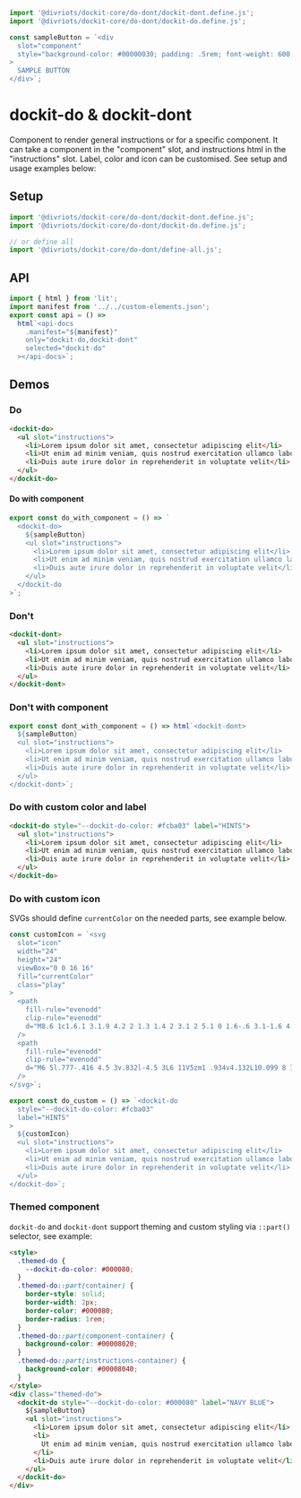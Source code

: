 ```js script
import '@divriots/dockit-core/do-dont/dockit-dont.define.js';
import '@divriots/dockit-core/do-dont/dockit-do.define.js';

const sampleButton = `<div
  slot="component"
  style="background-color: #00000030; padding: .5rem; font-weight: 600; border-radius: .25rem;"
>
  SAMPLE BUTTON
</div>`;
```

# dockit-do & dockit-dont

Component to render general instructions or for a specific component.
It can take a component in the "component" slot, and instructions html in the "instructions" slot.
Label, color and icon can be customised.
See setup and usage examples below:

## Setup

```js
import '@divriots/dockit-core/do-dont/dockit-dont.define.js';
import '@divriots/dockit-core/do-dont/dockit-do.define.js';

// or define all
import '@divriots/dockit-core/do-dont/define-all.js';
```

## API

```js story
import { html } from 'lit';
import manifest from '../../custom-elements.json';
export const api = () =>
  html`<api-docs
    .manifest="${manifest}"
    only="dockit-do,dockit-dont"
    selected="dockit-do"
  ></api-docs>`;
```

## Demos

### Do

```html preview-story
<dockit-do>
  <ul slot="instructions">
    <li>Lorem ipsum dolor sit amet, consectetur adipiscing elit</li>
    <li>Ut enim ad minim veniam, quis nostrud exercitation ullamco laboris</li>
    <li>Duis aute irure dolor in reprehenderit in voluptate velit</li>
  </ul>
</dockit-do>
```

#### Do with component

```js preview-story
export const do_with_component = () => `
  <dockit-do>
    ${sampleButton}
    <ul slot="instructions">
      <li>Lorem ipsum dolor sit amet, consectetur adipiscing elit</li>
      <li>Ut enim ad minim veniam, quis nostrud exercitation ullamco laboris</li>
      <li>Duis aute irure dolor in reprehenderit in voluptate velit</li>
    </ul>
  </dockit-do
>`;
```

### Don't

```html preview-story
<dockit-dont>
  <ul slot="instructions">
    <li>Lorem ipsum dolor sit amet, consectetur adipiscing elit</li>
    <li>Ut enim ad minim veniam, quis nostrud exercitation ullamco laboris</li>
    <li>Duis aute irure dolor in reprehenderit in voluptate velit</li>
  </ul>
</dockit-dont>
```

### Don't with component

```js preview-story
export const dont_with_component = () => html`<dockit-dont>
  ${sampleButton}
  <ul slot="instructions">
    <li>Lorem ipsum dolor sit amet, consectetur adipiscing elit</li>
    <li>Ut enim ad minim veniam, quis nostrud exercitation ullamco laboris</li>
    <li>Duis aute irure dolor in reprehenderit in voluptate velit</li>
  </ul>
</dockit-dont>`;
```

### Do with custom color and label

```html preview-story
<dockit-do style="--dockit-do-color: #fcba03" label="HINTS">
  <ul slot="instructions">
    <li>Lorem ipsum dolor sit amet, consectetur adipiscing elit</li>
    <li>Ut enim ad minim veniam, quis nostrud exercitation ullamco laboris</li>
    <li>Duis aute irure dolor in reprehenderit in voluptate velit</li>
  </ul>
</dockit-do>
```

### Do with custom icon

SVGs should define `currentColor` on the needed parts, see example below.

```js preview-story
const customIcon = `<svg
  slot="icon"
  width="24"
  height="24"
  viewBox="0 0 16 16"
  fill="currentColor"
  class="play"
>
  <path
    fill-rule="evenodd"
    clip-rule="evenodd"
    d="M8.6 1c1.6.1 3.1.9 4.2 2 1.3 1.4 2 3.1 2 5.1 0 1.6-.6 3.1-1.6 4.4-1 1.2-2.4 2.1-4 2.4-1.6.3-3.2.1-4.6-.7-1.4-.8-2.5-2-3.1-3.5C.9 9.2.8 7.5 1.3 6c.5-1.6 1.4-2.9 2.8-3.8C5.4 1.3 7 .9 8.6 1zm.5 12.9c1.3-.3 2.5-1 3.4-2.1.8-1.1 1.3-2.4 1.2-3.8 0-1.6-.6-3.2-1.7-4.3-1-1-2.2-1.6-3.6-1.7-1.3-.1-2.7.2-3.8 1-1.1.8-1.9 1.9-2.3 3.3-.4 1.3-.4 2.7.2 4 .6 1.3 1.5 2.3 2.7 3 1.2.7 2.6.9 3.9.6z"
  />
  <path
    fill-rule="evenodd"
    clip-rule="evenodd"
    d="M6 5l.777-.416 4.5 3v.832l-4.5 3L6 11V5zm1 .934v4.132L10.099 8 7 5.934z"
  />
</svg>`;

export const do_custom = () => `<dockit-do
  style="--dockit-do-color: #fcba03"
  label="HINTS"
>
  ${customIcon}
  <ul slot="instructions">
    <li>Lorem ipsum dolor sit amet, consectetur adipiscing elit</li>
    <li>Ut enim ad minim veniam, quis nostrud exercitation ullamco laboris</li>
    <li>Duis aute irure dolor in reprehenderit in voluptate velit</li>
  </ul>
</dockit-do>`;
```

### Themed component

`dockit-do` and `dockit-dont` support theming and custom styling via `::part()` selector, see example:

```html preview-story
<style>
  .themed-do {
    --dockit-do-color: #000080;
  }
  .themed-do::part(container) {
    border-style: solid;
    border-width: 2px;
    border-color: #000080;
    border-radius: 1rem;
  }
  .themed-do::part(component-container) {
    background-color: #00008020;
  }
  .themed-do::part(instructions-container) {
    background-color: #00008040;
  }
</style>
<div class="themed-do">
  <dockit-do style="--dockit-do-color: #000080" label="NAVY BLUE">
    ${sampleButton}
    <ul slot="instructions">
      <li>Lorem ipsum dolor sit amet, consectetur adipiscing elit</li>
      <li>
        Ut enim ad minim veniam, quis nostrud exercitation ullamco laboris
      </li>
      <li>Duis aute irure dolor in reprehenderit in voluptate velit</li>
    </ul>
  </dockit-do>
</div>
```
